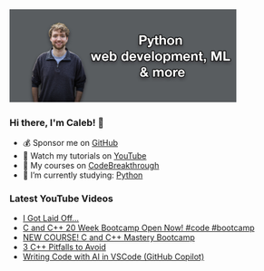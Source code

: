 <img src="github-cover-photo-my-face.jpg" width="400px" />

### Hi there, I'm Caleb! 🍛

- 💰 Sponsor me on [GitHub](https://github.com/sponsors/CalebCurry)
- 🎥 Watch my tutorials on [YouTube](https://www.youtube.com/calebthevideomaker2)
- 📗 My courses on [CodeBreakthrough](https://www.codebreakthrough.com)
- 🤔 I’m currently studying: [Python](https://www.youtube.com/watch?v=s3IvdkCq2_c&t=4254s)

### Latest YouTube Videos
<!-- YOUTUBE:START -->
- [I Got Laid Off...](https://www.youtube.com/watch?v=i2JVQdLnkAY)
- [C and C++ 20 Week Bootcamp Open Now! #code #bootcamp](https://www.youtube.com/watch?v=MvbPQ-alj8Q)
- [NEW COURSE! C and C++ Mastery Bootcamp](https://www.youtube.com/watch?v=n40T0zZcEdQ)
- [3 C++ Pitfalls to Avoid](https://www.youtube.com/watch?v=IF5D_NQqgrs)
- [Writing Code with AI in VSCode &lpar;GitHub Copilot&rpar;](https://www.youtube.com/watch?v=-UylboAAk8g)
<!-- YOUTUBE:END -->
